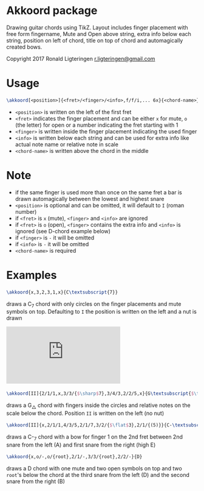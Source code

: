 # Akkoord package
Drawing guitar chords using TikZ. Layout includes finger placement with free form fingername, Mute and Open above string, extra info below each string, position on left of chord, title on top of chord and automagically created bows.

Copyright 2017 Ronald Ligteringen <r.ligteringen@gmail.com>

# Usage

```latex
\akkoord[<position>]{<fret>/<finger>/<info>,f/f/i,... 6x}{<chord-name>}
```
* `<position>` is written on the left of the first fret
* `<fret>` indicates the finger placement and can be either `x` for mute, `o` (the letter) for open or a number indicating the fret starting with 1
* `<finger>` is written inside the finger placement indicating the used finger
* `<info>` is written below each string and can be used for extra info like actual note name or relative note in scale
* `<chord-name>` is written above the chord in the middle

# Note

* if the same finger is used more than once on the same fret a bar is drawn automagically between the lowest and highest snare
* `<position>` is optional and can be omitted, it will default to `I` (roman number)
* if `<fret>` is `x` (mute), `<finger>` and `<info>` are ignored
* if `<fret>` is `o` (open), `<finger>` contains the extra info and `<info>` is ignored
 (see D-chord example below)
* if `<finger>` is `-` it will be omitted
* if `<info>` is `-` it will be omitted
* `<chord-name>` is required

# Examples

```latex
\akkoord{x,3,2,3,1,x}{C\textsubscript{7}}
```
draws a C<sub>7</sub> chord with only circles on the finger placements and mute symbols on top. Defaulting to `I` the position is written on the left and a nut is drawn

![Image](https://github.com/ronligt/LaTeX-Akkoord/blob/master/example_c7.pdf)

```latex
\akkoord[II]{2/1/1,x,3/3/{$\sharp$7},3/4/3,2/2/5,x}{G\textsubscript{$\triangle$}}
```
draws a G<sub>&#9651;</sub> chord with fingers inside the circles and relative notes on the scale below the chord. Position `II` is written on the left (no nut)

```latex
\akkoord[II]{x,2/1/1,4/3/5,2/1/7,3/2/{$\flat$3},2/1/{(5)}}{C-\textsubscript{7}}
```
draws a C-<sub>7</sub> chord with a bow for finger 1 on the 2nd fret between 2nd snare from the left (A) and first snare from the right (high E)

```latex
\akkoord{x,o/-,o/{root},2/1/-,3/3/{root},2/2/-}{D}
```
draws a D chord with one mute and two open symbols on top and two `root`'s below the chord at the third snare from the left (D) and the second snare from the right (B)
